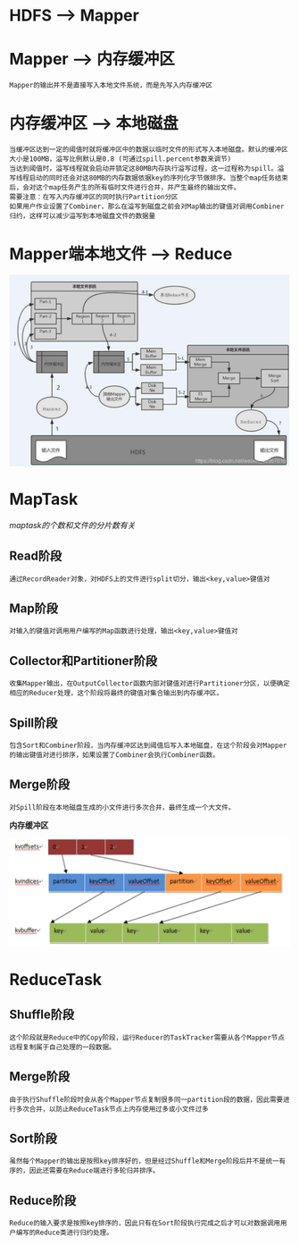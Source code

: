 # HDFS --> Mapper

# Mapper --> 内存缓冲区
    Mapper的输出并不是直接写入本地文件系统，而是先写入内存缓冲区
# 内存缓冲区 --> 本地磁盘
    当缓冲区达到一定的阈值时就将缓冲区中的数据以临时文件的形式写入本地磁盘。默认的缓冲区大小是100MB，溢写比例默认是0.8 (可通过spill.percent参数来调节)
    当达到阈值时，溢写线程就会启动并锁定这80MB内存执行溢写过程，这一过程称为spill。溢写线程启动的同时还会对这80MB的内存数据依据key的序列化字节做排序。当整个map任务结束后，会对这个map任务产生的所有临时文件进行合并，并产生最终的输出文件。
    需要注意：在写入内存缓冲区的同时执行Partition分区
    如果用户作业设置了Combiner，那么在溢写到磁盘之前会对Map输出的键值对调用Combiner归约，这样可以减少溢写到本地磁盘文件的数据量
# Mapper端本地文件 --> Reduce

![example](picture/1.png)

# MapTask
*maptask的个数和文件的分片数有关*
##  Read阶段
    通过RecordReader对象，对HDFS上的文件进行split切分，输出<key,value>键值对

## Map阶段
    对输入的键值对调用用户编写的Map函数进行处理，输出<key,value>键值对

## Collector和Partitioner阶段
    收集Mapper输出，在OutputCollector函数内部对键值对进行Partitioner分区，以便确定相应的Reducer处理，这个阶段将最终的键值对集合输出到内存缓冲区。

## Spill阶段
    包含Sort和Combiner阶段，当内存缓冲区达到阈值后写入本地磁盘，在这个阶段会对Mapper的输出键值对进行排序，如果设置了Combiner会执行Combiner函数。
    
## Merge阶段
    对Spill阶段在本地磁盘生成的小文件进行多次合并，最终生成一个大文件。

**内存缓冲区**

![buffer](picture/2.png)
# ReduceTask
## Shuffle阶段
    这个阶段就是Reduce中的Copy阶段，运行Reducer的TaskTracker需要从各个Mapper节点远程复制属于自己处理的一段数据。
## Merge阶段
    由于执行Shuffle阶段时会从各个Mapper节点复制很多同一partition段的数据，因此需要进行多次合并，以防止ReduceTask节点上内存使用过多或小文件过多
## Sort阶段
    虽然每个Mapper的输出是按照key排序好的，但是经过Shuffle和Merge阶段后并不是统一有序的，因此还需要在Reduce端进行多轮归并排序。
## Reduce阶段
    Reduce的输入要求是按照key排序的，因此只有在Sort阶段执行完成之后才可以对数据调用用户编写的Reduce类进行归约处理。